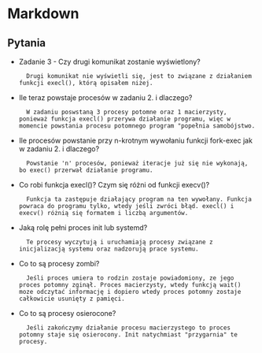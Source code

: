 # Markdown

## Pytania
- Zadanie 3 - Czy drugi komunikat zostanie wyświetlony?


        Drugi komunikat nie wyświetli się, jest to związane z działaniem funkcji execl(), którą opisałem niżej.

- Ile teraz powstaje procesów w zadaniu 2. i dlaczego?


        W zadaniu poswstaną 3 procesy potomne oraz 1 macierzysty, ponieważ funkcja execl() przerywa działanie programu, więc w momencie powstania procesu potomnego program "popełnia samobójstwo.
- Ile procesów powstanie przy n-krotnym wywołaniu funkcji fork-exec jak w zadaniu 2. i dlaczego?


        Powstanie 'n' procesów, ponieważ iteracje już się nie wykonają, bo exec() przerwał działanie programu.
- Co robi funkcja execl()? Czym się różni od funkcji execv()?


        Funkcja ta zastępuje działający program na ten wywołany. Funkcja powraca do programu tylko, wtedy jeśli zwróci błąd. execl() i execv() różnią się formatem i liczbą argumentów.
- Jaką rolę pełni proces init lub systemd?


        Te procesy wyczytują i uruchamiają procesy związane z inicjalizacją systemu oraz nadzorują prace systemu.
- Co to są procesy zombi?


        Jeśli proces umiera to rodzin zostaje powiadomiony, ze jego proces potomny zginął. Proces macierzysty, wtedy funkcją wait() moze odczytać informację i dopiero wtedy proces potomny zostaje całkowicie usunięty z pamięci.

- Co to są procesy osierocone?


        Jeśli zakończymy działanie procesu macierzystego to proces potomny staje się osierocony. Init natychmiast "przygarnia" te procesy.
